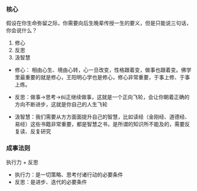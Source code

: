 ### 核心
假设在你生命弥留之际，你需要向后生晚辈传授一生的要义，但是只能说三句话，你会说什么？

1. 修心
2. 反思
3. 汲智慧

- 修心： 相由心生、境由心转，心一旦改变，性格跟着变，做事也跟着变。佛学里最重要的就是修心，王阳明心学也是修心，修心非常重要，于事上修、于事上练。

- 反思：做事->思考->纠正继续做事，这就是一个正向飞轮，会让你朝着正确的方向不断进步，这就是你自己的人生飞轮

- 汲智慧：我们需要从方方面面提升自己的智慧，比如读经（金刚经、道德经、易经）这些书籍非常重要，都是智慧之书，是所谓的知识所不能及的，需要反复读、反复研究



### 成事法则
执行力 + 反思

- 执行力：是一切策略、思考付诸行动的必要条件
- 反思：是进步、迭代的必要条件


